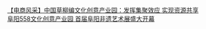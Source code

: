   
[【电商风采】中国草柳编文化创意产业园：发挥集聚效应  实现资源共享](http://www.dianyue.me/archives/315/d6o5on37hhjn8ei2/)  
[阜阳558文化创意产业园 首届阜阳非遗艺术展盛大开幕](http://www.dianyue.me/archives/375/hb9qtxhhimroa7tb/)
